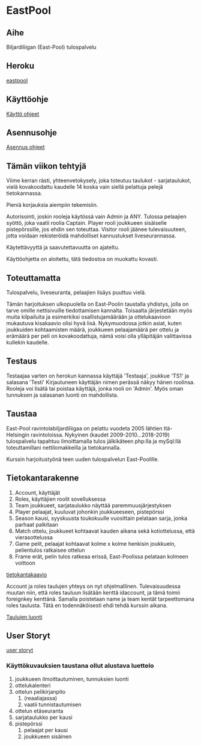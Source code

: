 # EastPool

## Aihe

Biljardiliigan (East-Pool) tulospalvelu

## Heroku

[eastpool](https://eastpool.herokuapp.com)


## Käyttöohje

[Käyttö ohjeet](documents/kayttoohje.md)

## Asennusohje

[Asennus ohjeet](documents/asennusohje.md)

## Tämän viikon tehtyjä

Viime kerran rästi, yhteenvetokysely, joka toteutuu taulukot - sarjataulukot, vielä kovakoodattu kaudelle 14 koska vain siellä 
pelattuja pelejä tietokannassa.

Pieniä korjauksia aiempiin tekemisiin.

Autorisointi, joskin rooleja käytössä vain Admin ja ANY. Tulossa pelaajien syöttö, joka vaatii roolia Captain. Player rooli 
joukkueen sisäiselle pistepörssille, jos ehdin sen toteuttaa. Visitor rooli jäänee tulevaisuuteen, jotta voidaan 
rekisteröidä mahdolliset kannustukset liveseurannassa.

Käytettävyyttä ja saavutettavuutta on ajateltu.

Käyttöohjetta on aloitettu, tätä tiedostoa on muokattu kovasti.

## Toteuttamatta

Tulospalvelu, liveseuranta, pelaajien lisäys puuttuu vielä. 

Tämän harjoituksen ulkopuolella on East-Poolin taustalla yhdistys, jolla on tarve omille nettisivuille
tiedottamisen kannalta. Toisaalta järjestetään myös muita kilpailuita ja esimerkiksi osallistujamäärään ja ottelukaavioon mukautuva
kisakaavio olisi hyvä lisä. Nykymuodossa jotkin asiat, kuten joukkuiden kohtaamisten määrä, joukkueen pelaajamäärä per ottelu ja 
erämäärä per peli on kovakoodattuja, nämä voisi olla ylläpitäjän valittavissa kullekin kaudelle.

## Testaus

Testaajaa varten on herokun kannassa käyttäjä 'Testaaja', joukkue 'TS1' ja salasana 'Testi'
Kirjautuneen käyttäjän nimen perässä näkyy hänen roolinsa. Rooleja voi lisätä tai poistaa käyttäjä, jonka rooli on 'Admin'. Myös oman tunnuksen ja salasanan luonti on mahdollista.


## Taustaa 

East-Pool ravintolabiljardiliigaa on pelattu vuodeta 2005 lähtien Itä-Helsingin ravintoloissa. Nykyinen (kaudet 2009-2010…2018-2019) tulospalvelu tapahtuu ilmoittamalla tulos jälkikäteen php:lla ja mySql:llä
 toteuttamillani nettilomakkeilla ja tietokannalla.

Kurssin harjoitustyönä teen uuden tulospalvelun East-Poolille.

## Tietokantarakenne

1. Account, käyttäjät
1. Roles, käyttäjien roolit sovelluksessa
1. Team joukkueet, sarjataulukko näyttää paremmuusjärjestyksen
1. Player pelaajat, kuuluvat johonkin joukkueeseen, pistepörssi
1. Season kausi, syyskuusta toukokuulle vuosittain pelataan sarja, jonka parhaat palkitaan
1. Match ottelu, joukkueet kohtaavat kauden aikana sekä kotiottelussa, että vierasottelussa
1. Game pelit, pelaajat kohtaavat kolme x kolme henkisin joukkuein, pelientulos ratkaisee ottelun
1. Frame erät, pelin tulos ratkeaa erissä, East-Poolissa pelataan kolmeen voittoon

[tietokantakaavio](documents/EastPoolTK.pdf)

Account ja roles taulujen yhteys on nyt ohjelmallinen. Tulevaisuudessa muutan niin, että roles tauluun lisätään kenttä idaccount,
ja tämä toimii foreignkey kenttänä. Samalla poistetaan name ja team kentät tarpeettomana roles taulusta. Tätä en todennäköisesti
 ehdi tehdä kurssin aikana.

[Taulujen luonti](documents/createtables.md)

## User Storyt

[user storyt](documents/UserStories.pdf)

### Käyttökuvauksien taustana ollut alustava luettelo 

1. joukkueen ilmoittautuminen, tunnuksien luonti
1. ottelukalenteri
1. ottelun pelikirjanpito
   1. (reaaliajassa)
   1. vaatii tunnistautumisen
1. ottelun etäseuranta
1. sarjataulukko per kausi
1. pistepörssi
   1. pelaajat per kausi
   1. joukkueen sisäinen

 
